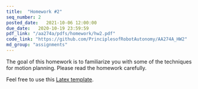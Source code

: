 ```yaml
---
title:  "Homework #2"
seq_number: 2
posted_date:   2021-10-06 12:00:00
due_date:   2020-10-19 23:59:59
pdf_link: "/aa274a/pdfs/homework/hw2.pdf"
code_link: "https://github.com/PrinciplesofRobotAutonomy/AA274A_HW2"
md_group: "assignments"
---
```


The goal of this homework is to familiarize you with some of the techniques for motion planning. Please read the homework carefully.

Feel free to use this [Latex template](/aa274a/pdfs/homework/hw.tex).
